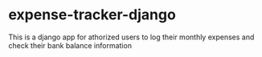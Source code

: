 # expense-tracker-django
This is a django app for athorized users to log their monthly expenses and check their bank balance information
